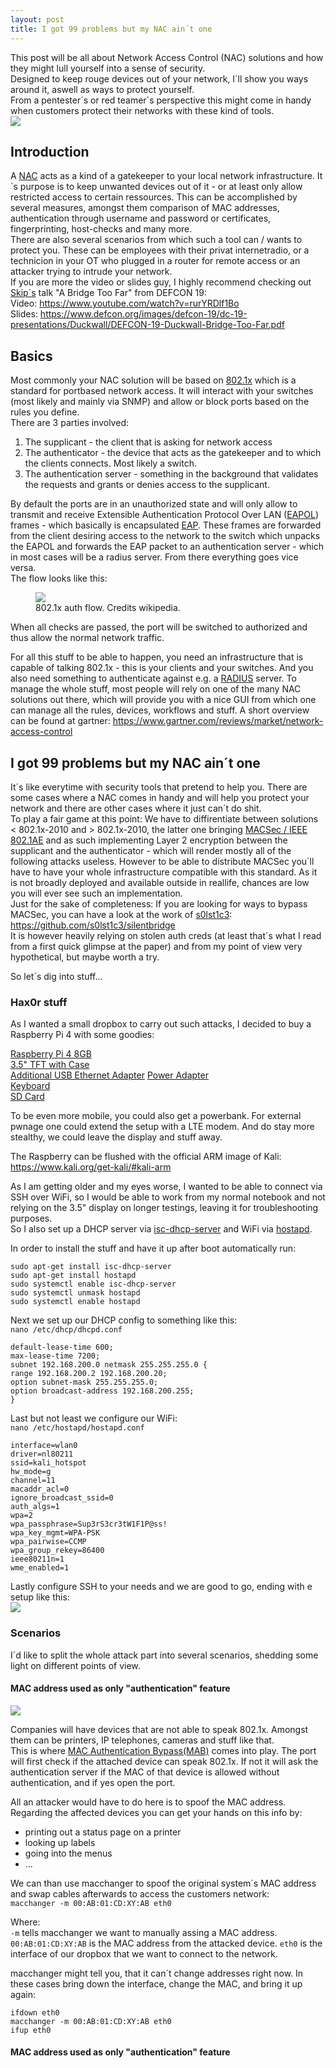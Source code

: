 ```yaml
---
layout: post
title: I got 99 problems but my NAC ain´t one
---
```

This post will be all about Network Access Control (NAC) solutions and how they might lull yourself into a sense of security.  
Designed to keep rouge devices out of your network, I´ll show you ways around it, aswell as ways to protect yourself.  
From a pentester´s or red teamer´s perspective this might come in handy when customers protect their networks with these kind of tools.  
<img src="/images/2021-06-05/dog_meme.png">

<!--more-->
## Introduction  

A [NAC](https://en.wikipedia.org/wiki/Network_Access_Control) acts as a kind of a gatekeeper to your local network infrastructure. It´s purpose is to keep unwanted devices out of it - or at least only allow restricted access to certain ressources. This can be accomplished by several measures, amongst them comparison of MAC addresses, authentication through username and password or certificates, fingerprinting, host-checks and many more.  
There are also several scenarios from which such a tool can / wants to protect you. These can be employees with their privat internetradio, or a technicion in your OT who plugged in a router for remote access or an attacker trying to intrude your network.  
If you are more the video or slides guy, I highly recommend checking out [Skip´s](https://twitter.com/passingthehash) talk "A Bridge Too Far" from DEFCON 19:  
Video: https://www.youtube.com/watch?v=rurYRDlf1Bo  
Slides: https://www.defcon.org/images/defcon-19/dc-19-presentations/Duckwall/DEFCON-19-Duckwall-Bridge-Too-Far.pdf  

## Basics  

Most commonly your NAC solution will be based on [802.1x](https://en.wikipedia.org/wiki/IEEE_802.1X) which is a standard for portbased network access. It will interact with your switches (most likely and mainly via SNMP) and allow or block ports based on the rules you define.  
There are 3 parties involved:  
1. The supplicant - the client that is asking for network access  
2. The authenticator - the device that acts as the gatekeeper and to which the clients connects. Most likely a switch.  
3. The authentication server - something in the background that validates the requests and grants or denies access to the supplicant.  

By default the ports are in an unauthorized state and will only allow to transmit and receive Extensible Authentication Protocol Over LAN ([EAPOL](https://www.vocal.com/secure-communication/eapol-extensible-authentication-protocol-over-lan/)) frames - which basically is encapsulated [EAP](https://en.wikipedia.org/wiki/Extensible_Authentication_Protocol). These frames are forwarded from the client desiring access to the network to the switch which unpacks the EAPOL and forwards the EAP packet to an authentication server - which in most cases will be a radius server. From there everything goes vice versa.  
The flow looks like this:  
<figure>
  <img src="/images/2021-06-05/eapol_flow.png">
  <figcaption>802.1x auth flow. Credits wikipedia.</figcaption>
</figure>

When all checks are passed, the port will be switched to authorized and thus allow the normal network traffic.  

For all this stuff to be able to happen, you need an infrastructure that is capable of talking 802.1x - this is your clients and your switches. And you also need something to authenticate against e.g. a [RADIUS](https://en.wikipedia.org/wiki/RADIUS) server. To manage the whole stuff, most people will rely on one of the many NAC solutions out there, which will provide you with a nice GUI from which one can manage all the rules, devices, workflows and stuff. A short overview can be found at gartner: https://www.gartner.com/reviews/market/network-access-control  

## I got 99 problems but my NAC ain´t one  

It´s like everytime with security tools that pretend to help you. There are some cases where a NAC comes in handy and will help you protect your network and there are other cases where it just can´t do shit.  
To play a fair game at this point: We have to diffirentiate between solutions < 802.1x-2010 and > 802.1x-2010, the latter one bringing [MACSec / IEEE 802.1AE](https://en.wikipedia.org/wiki/IEEE_802.1AE) and as such implementing Layer 2 encryption between the supplicant and the authenticator - which will render mostly all of the following attacks useless. However to be able to distribute MACSec you´ll have to have your whole infrastructure compatible with this standard. As it is not broadly deployed and available outside in reallife, chances are low you will ever see such an implementation.  
Just for the sake of completeness: If you are looking for ways to bypass MACSec, you can have a look at the work of [s0lst1c3](https://twitter.com/s0lst1c3):  
https://github.com/s0lst1c3/silentbridge   
It is however heavily relying on stolen auth creds (at least that´s what I read from a first quick glimpse at the paper) and from my point of view very hypothetical, but maybe worth a try.  

So let´s dig into stuff...  

### Hax0r stuff  

As I wanted a small dropbox to carry out such attacks, I decided to buy a Raspberry Pi 4 with some goodies:  

[Raspberry Pi 4 8GB](https://www.amazon.de/Raspberry-Pi-Ersatzteil-Single-Board-102110421/dp/B0899VXM8F/)  
[3.5" TFT with Case](https://www.amazon.de/Raspberry-Touchscreen-320x480-Monitor-Display/dp/B07WSVS1Q1)  
[Additional USB Ethernet Adapter](https://www.amazon.de/GeekerChip-Adapter-Netzwerk-Ethernet-Windows/dp/B08FY6YY79)
[Power Adapter](https://www.amazon.de/Raspberry-Pi-Netzteil-USB-C-für/dp/B085X69KRL)  
[Keyboard](https://www.amazon.de/offizielle-Raspberry-Pi-Tastatur-Layout/dp/B07QHM4L2D)  
[SD Card](https://www.amazon.de/SanDisk-Extreme-microSDXC-Speicherkarte-SD-Adapter/dp/B07FCMBLV6)  

To be even more mobile, you could also get a powerbank. For external pwnage one could extend the setup with a LTE modem. And do stay more stealthy, we could leave the display and stuff away.   

The Raspberry can be flushed with the official ARM image of Kali: https://www.kali.org/get-kali/#kali-arm  

As I am getting older and my eyes worse, I wanted to be able to connect via SSH over WiFi, so I would be able to work from my normal notebook and not relying on the 3.5" display on longer testings, leaving it for troubleshooting purposes.    
So I also set up a DHCP server via [isc-dhcp-server](https://www.isc.org/dhcp/) and WiFi via [hostapd](https://wiki.gentoo.org/wiki/Hostapd).  

In order to install the stuff and have it up after boot automatically run:  
```
sudo apt-get install isc-dhcp-server  
sudo apt-get install hostapd  
sudo systemctl enable isc-dhcp-server  
sudo systemctl unmask hostapd  
sudo systemctl enable hostapd  
```
Next we set up our DHCP config to something like this:  
```nano /etc/dhcp/dhcpd.conf```

```
default-lease-time 600;
max-lease-time 7200;
subnet 192.168.200.0 netmask 255.255.255.0 {
range 192.168.200.2 192.168.200.20;
option subnet-mask 255.255.255.0;
option broadcast-address 192.168.200.255;
}
```

Last but not least we configure our WiFi:  
```nano /etc/hostapd/hostapd.conf```

```
interface=wlan0
driver=nl80211
ssid=kali_hotspot
hw_mode=g
channel=11
macaddr_acl=0
ignore_broadcast_ssid=0
auth_algs=1
wpa=2
wpa_passphrase=Sup3rS3cr3tW1F1P@ss!
wpa_key_mgmt=WPA-PSK
wpa_pairwise=CCMP
wpa_group_rekey=86400
ieee80211n=1
wme_enabled=1
```

Lastly configure SSH to your needs and we are good to go, ending with e setup like this:  
<img src="/images/2021-06-05/pi.png">

### Scenarios

I´d like to split the whole attack part into several scenarios, shedding some light on different points of view.  

#### MAC address used as only "authentication" feature  

<img src="/images/2021-06-05/onedoesnot_meme.png">

Companies will have devices that are not able to speak 802.1x. Amongst them can be printers, IP telephones, cameras and stuff like that.  
This is where [MAC Authentication Bypass(MAB)](https://networklessons.com/cisco/ccie-routing-switching-written/mac-authentication-bypass-mab) comes into play. The port will first check if the attached device can speak 802.1x. If not it will ask the authentication server if the MAC of that device is allowed without authentication, and if yes open the port.  

All an attacker would have to do here is to spoof the MAC address. Regarding the affected devices you can get your hands on this info by:  
- printing out a status page on a printer   
- looking up labels 
- going into the menus
- ...

We can than use macchanger to spoof the original system´s MAC address and swap cables afterwards to access the customers network:  
```macchanger -m 00:AB:01:CD:XY:AB eth0```

Where:  
```-m``` tells macchanger we want to manually assing a MAC address.  
```00:AB:01:CD:XY:AB``` is the MAC address from the attacked device.
```eth0``` is the interface of our dropbox that we want to connect to the network.

macchanger might tell you, that it can´t change addresses right now. In these cases bring down the interface, change the MAC, and bring it up again:  
```
ifdown eth0
macchanger -m 00:AB:01:CD:XY:AB eth0
ifup eth0
```

#### MAC address used as only "authentication" feature